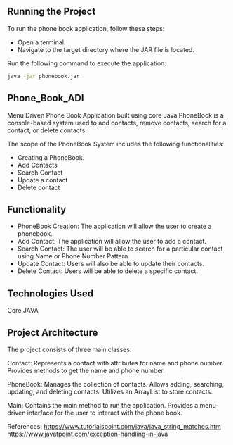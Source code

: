 ## Running the Project
To run the phone book application, follow these steps:
- Open a terminal.
- Navigate to the target directory where the JAR file is located.
  
Run the following command to execute the application:
```bash
java -jar phonebook.jar
```

## Phone_Book_ADI
Menu Driven Phone Book Application built using core Java
PhoneBook is a console-based system used to add contacts, remove contacts, search for a contact, or delete contacts.

The scope of the PhoneBook System includes the following functionalities:
- Creating a PhoneBook.
- Add Contacts
- Search Contact
- Update a contact
- Delete contact

## Functionality
- PhoneBook Creation: The application will allow the user to create a phonebook.
- Add Contact: The application will allow the user to add a contact.
- Search Contact: The user will be able to search for a particular contact using Name or Phone Number Pattern.
- Update Contact: Users will also be able to update their contacts.
- Delete Contact: Users will be able to delete a specific contact.

## Technologies Used
Core JAVA

## Project Architecture

The project consists of three main classes:

Contact:
Represents a contact with attributes for name and phone number.
Provides methods to get the name and phone number.

PhoneBook:
Manages the collection of contacts.
Allows adding, searching, updating, and deleting contacts.
Utilizes an ArrayList to store contacts.

Main:
Contains the main method to run the application.
Provides a menu-driven interface for the user to interact with the phone book.

References:
https://www.tutorialspoint.com/java/java_string_matches.htm
https://www.javatpoint.com/exception-handling-in-java
